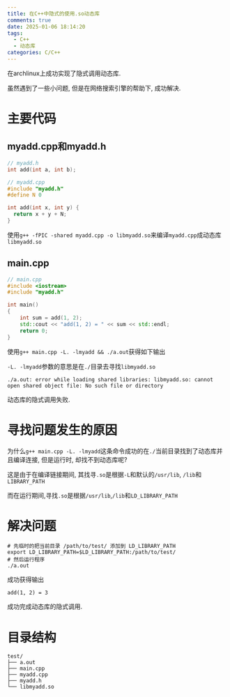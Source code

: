 ```yaml
---
title: 在C++中隐式的使用.so动态库
comments: true
date: 2025-01-06 18:14:20
tags:
  - C++
  - 动态库
categories: C/C++
---
```


在archlinux上成功实现了隐式调用动态库. 

虽然遇到了一些小问题, 但是在网络搜索引擎的帮助下, 成功解决. 


<!--more-->


# 主要代码

## myadd.cpp和myadd.h

```cpp
// myadd.h
int add(int a, int b);
```
```cpp
// myadd.cpp
#include "myadd.h"
#define N 0

int add(int x, int y) { 
  return x + y + N; 
}
```

使用```g++ -fPIC -shared myadd.cpp -o libmyadd.so```来编译```myadd.cpp```成动态库```libmyadd.so```

## main.cpp

```cpp
// main.cpp
#include <iostream>
#include "myadd.h"

int main()
{
    int sum = add(1, 2);
    std::cout << "add(1, 2) = " << sum << std::endl;
    return 0;
}
```

使用```g++ main.cpp -L. -lmyadd && ./a.out```获得如下输出

```-L. -lmyadd```参数的意思是在```./```目录去寻找```libmyadd.so```

```
./a.out: error while loading shared libraries: libmyadd.so: cannot open shared object file: No such file or directory
```

动态库的隐式调用失败.

# 寻找问题发生的原因

为什么```g++ main.cpp -L. -lmyadd```这条命令成功的在```./```当前目录找到了动态库并且编译连接, 但是运行时, 却找不到动态库呢?

这是由于在编译链接期间, 其找寻```.so```是根据```-L```和默认的```/usr/lib```, ```/lib```和```LIBRARY_PATH```

而在运行期间,寻找```.so```是根据```/usr/lib```,```/lib```和```LD_LIBRARY_PATH```

# 解决问题

```shell
# 先临时的把当前目录 /path/to/test/ 添加到 LD_LIBRARY_PATH
export LD_LIBRARY_PATH=$LD_LIBRARY_PATH:/path/to/test/
# 然后运行程序
./a.out
```

成功获得输出

```
add(1, 2) = 3
```

成功完成动态库的隐式调用.


# 目录结构

```
test/
├── a.out
├── main.cpp
├── myadd.cpp
├── myadd.h
└── libmyadd.so
```


